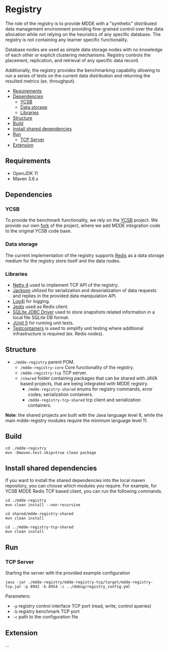 <!-- omit in toc -->
# Registry

The role of the registry is to provide MDDE with a "synthetic" distributed data management environment providing fine-grained control over the data allocation while not relying on the heuristics of any specific database. The registry is not containing any learner specific functionality. 

Database nodes are used as simple data storage nodes with no knowledge of each other or explicit clustering mechanisms. Registry controls the placement, replication, and retrieval of any specific data record.

Additionally, the registry provides the benchmarking capability allowing to run a series of tests on the current data distribution and returning the resulted metrics (ex. throughput).

- [Requirements](#requirements)
- [Dependencies](#dependencies)
  - [YCSB](#ycsb)
  - [Data storage](#data-storage)
  - [Libraries](#libraries)
- [Structure](#structure)
- [Build](#build)
- [Install shared dependencies](#install-shared-dependencies)
- [Run](#run)
  - [TCP Server](#tcp-server)
- [Extension](#extension)

## Requirements

* OpenJDK 11
* Maven 3.6.x

## Dependencies

### YCSB

To provide the benchmark functionality, we rely on the [YCSB](https://github.com/brianfrankcooper/YCSB) project. We provide our own [fork](https://github.com/akharitonov/YCSB/tree/redis-mdde-client) of the project, where we add MDDE integration code to the original YCSB code base.

### Data storage

The current implementation of the registry supports [Redis](https://redis.io/) as a data storage medium for the registry store itself and the data nodes. 

### Libraries

* [Netty 4](https://github.com/netty/netty) used to implement TCP API of the registry.
* [Jackson](https://github.com/FasterXML/jackson) utilized for serialization and deserialization of data requests and replies in the provided data manipulation API.
* [Log4j](https://github.com/apache/log4j) for logging.
* [Jedis](https://github.com/xetorthio/jedis) used as Redis client.
* [SQLite JDBC Driver](https://github.com/xerial/sqlite-jdbc) used to store snapshots related information in a local file SQLite DB format. 
* [JUnit 5](https://github.com/junit-team/junit5) for running unit tests.
* [Testcontainers](https://github.com/testcontainers/testcontainers-java) is used to simplify unit testing where additional infrastructure is required (ex. Redis nodes).


## Structure

* `./mdde-registry` parent POM.
    * `/mdde-registry-core` Core functionality of the registry.
    * `/mdde-registry-tcp` TCP server.
    * `/shared` folder containing packages that can be shared with JAVA based projects, that are being integrated with MDDE registry.
        * `/mdde-registry-shared` enums for registry commands, error codes; serialization containers.
        * `/mdde-registry-tcp-shared` tcp client and serialization containers.

**Note**: the shared projects are built with the Java language level 8, while the main mdde-registry modules require the minimum language level 11.  

## Build

```
cd ./mdde-registry
mvn -Dmaven.test.skip=true clean package
```

## Install shared dependencies

If you want to install the shared dependencies into the local maven repository, you can choose which modules you require. For example, for YCSB MDDE Redis TCP based client, you can run the following commands.

```
cd ./mdde-registry
mvn clean install --non-recursive

cd shared/mdde-registry-shared
mvn clean install

cd ../mdde-registry-tcp-shared
mvn clean install
```

## Run

### TCP Server

Starting the server with the provided example configuration

```
java -jar ./mdde-registry/mdde-registry-tcp/target/mdde-registry-tcp.jar -p 8942 -b 8954 -c ../debug/registry_config.yml
```
Parameters:
* `-p` registry control interface TCP port (read, write, control queries)
* `-b` registry benchmark TCP port
* `-c` path to the configuration file

## Extension

...